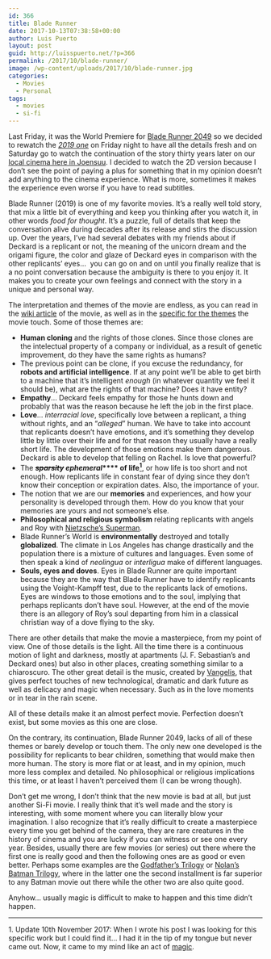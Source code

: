 ```yaml
---
id: 366
title: Blade Runner
date: 2017-10-13T07:38:58+00:00
author: Luis Puerto
layout: post
guid: http://luisspuerto.net/?p=366
permalink: /2017/10/blade-runner/
image: /wp-content/uploads/2017/10/blade-runner.jpg
categories:
  - Movies
  - Personal
tags:
  - movies
  - si-fi
---
```

Last Friday, it was the World Premiere for [Blade Runner 2049](http://www.imdb.com/title/tt1856101/) so we decided to rewatch the [_2019 one_](http://www.imdb.com/title/tt0083658/) on Friday night to have all the details fresh and on Saturday go to watch the continuation of the story thirty years later on our [local cinema here in Joensuu](https://www.savonkinot.fi/eng/). I decided to watch the 2D version because I don&#8217;t see the point of paying a plus for something that in my opinion doesn&#8217;t add anything to the cinema experience. What is more, sometimes it makes the experience even worse if you have to read subtitles.

Blade Runner (2019) is one of my favorite movies. It&#8217;s a really well told story, that mix a little bit of everything and keep you thinking after you watch it, in other words _food for thought_.&nbsp;It&#8217;s a puzzle, full of details that keep the conversation alive during decades after its release and stirs the discussion up. Over the years, I&#8217;ve had several debates with my friends about if Deckard is a replicant or not, the meaning of the unicorn dream and the origami figure, the color and glaze of Deckard eyes in comparison with the other replicants&#8217; eyes&#8230; &nbsp;you can go on and on until you finally realize that is a no point conversation because the ambiguity is there to you enjoy it. It makes you to create your own feelings and connect with the story in a unique and personal way.

The interpretation and themes of the movie are endless, as you can read in the [wiki article](https://en.wikipedia.org/wiki/Blade_Runner) of the movie, as well as in the [specific for the themes](https://en.wikipedia.org/wiki/Themes_in_Blade_Runner) the movie touch. Some of those themes are:

  * **Human cloning** and the rights of those clones. Since those clones are the intelectual property of a company or individual, as a result of genetic improvement, do they have the same rights as humans?
  * The previous point can be clone, if you excuse the redundancy, for **robots and artificial intelligence**. If at any point we&#8217;ll be able to get birth to a machine that it&#8217;s intelligent _enough_&nbsp;(in whatever quantity we feel it should be), what are the rights of that machine? Does it have entity?
  * **Empathy**&#8230; Deckard feels empathy for those he hunts down and probably that was the reason because he left the job in the first place.
  * **Love**&#8230; _interracial love_, specifically love between a replicant, a thing without rights, and an &#8220;_alleged_&#8221; human. We have to take into account that replicants doesn&#8217;t have emotions, and it&#8217;s something they develop little by little over their life and for that reason they usually have a really short life. The development of those emotions make them dangerous. Deckard is able to develop that felling on Rachel. Is love that powerful?
  * The **<del><em>sparsity</em></del>&nbsp;_ephemeral_****&nbsp;of life[<sup>1</sup>](#fn1)**, or how life is too short and not enough. How replicants life in constant fear of dying since they don&#8217;t know their conception or expiration dates. Also, the importance of your.
  * The notion that we are our **memories** and experiences, and how your personality is developed through them. How do you know that your memories are yours and not someone&#8217;s else.
  * **Philosophical and religious symbolism** relating replicants with angels and Roy with&nbsp;[Nietzsche&#8217;s Superman](https://en.wikipedia.org/wiki/Übermensch).
  * Blade Runner&#8217;s World is **environmentally** destroyed and totally **globalized**. The climate in Los Angeles has change drastically and the population there is a mixture of cultures and languages. Even some of then speak a kind of _neolingua_ or _interligua_ make of different languages.
  * **Souls, eyes and doves**. Eyes in Blade Runner are quite important because they are the way that Blade Runner have to identify replicants using the Voight-Kampff test, due to the replicants lack of emotions. Eyes are windows to those emotions and to the soul, implying that perhaps replicants don&#8217;t have soul. However, at the end of the movie there is an allegory of Roy&#8217;s soul departing from him in a classical christian way of a dove flying to the sky.

There are other details that make the movie a masterpiece, from my point of view. One of those details is the light. All the time there is a continuous motion of light and darkness, mostly at apartments (J. F.&nbsp;Sebastian&#8217;s and Deckard ones) but also in other places, creating something similar to a chiaroscuro. The other great detail is the music, created by [Vangelis](https://en.wikipedia.org/wiki/Vangelis), that gives perfect touches&nbsp;of new technological, dramatic and dark future as well as delicacy and magic when necessary. Such as in the love moments or in tear in the rain scene.

All of these details make it an almost perfect movie. Perfection doesn&#8217;t exist, but some movies as this one are close.

<div class="jetpack-video-wrapper">
  <span class="embed-youtube" style="text-align:center; display: block;"></span>
</div>

On the contrary, its continuation, Blade Runner 2049, lacks of all of these themes or barely develop or touch them. The only new one developed is the possibility for replicants to bear children, something that would make then more human. The story is more flat or at least, and in my opinion, much more less complex and detailed. No philosophical or religious implications this time, or at least I haven&#8217;t perceived them (I can be wrong though).

Don&#8217;t get me wrong, I don&#8217;t think that the new movie is bad at all, but just another Si-Fi movie. I really think that it&#8217;s well made and the story is interesting, with some moment where you can literally blow your imagination. I also recognize that it&#8217;s really difficult to create a masterpiece every time you get behind of the camera, they are rare creatures in the history of cinema and you are lucky if you can witness or see one every year. Besides, usually there are few movies (or series) out there where the first one is really good and then the following ones are as good or even better. Perhaps some examples are the [Godfather&#8217;s Trilogy](https://en.wikipedia.org/wiki/The_Godfather_(film_series)) or [Nolan&#8217;s Batman Trilogy](https://en.wikipedia.org/wiki/Batman_in_film#Christopher_Nolan_.E2.80.93_The_Dark_Knight_Trilogy), where in the latter one the second installment is far superior to any Batman movie out there while the other two are also quite good.

Anyhow&#8230; usually magic is difficult to make to happen and this time didn&#8217;t happen.

* * *

<a id=fn1>1.</a> Update 10th November 2017: When I wrote his post I was looking for this specific work but I could find it&#8230; I had it in the tip of my tongue but never came out. Now, it came to my mind like an act of [magic](https://imgur.com/gallery/YsbKHg1).